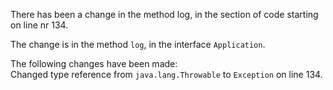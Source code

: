 There has been a change in the method log, in the section of code starting on line nr 134.
  
The change is in the method ```log```, in the interface ```Application```.
  
The following changes have been made:  
Changed type reference from ```java.lang.Throwable``` to ```Exception``` on line 134.  
